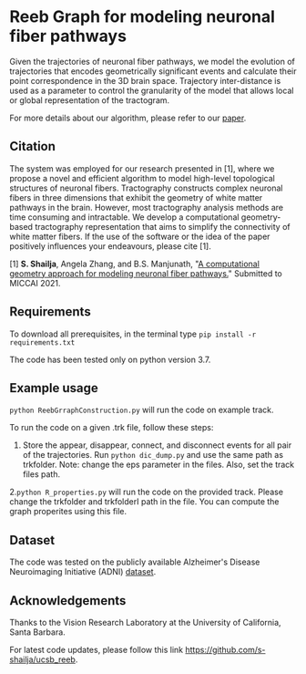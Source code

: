 # Reeb Graph for modeling neuronal fiber pathways

Given the trajectories of neuronal fiber pathways, we model the evolution of trajectories that encodes geometrically significant events and calculate their point correspondence in the 3D brain space. Trajectory inter-distance is used as a parameter to control the granularity of the model that allows local or global representation of the tractogram. 

For more details about our algorithm, please refer to our [paper](https://arxiv.org/abs/2108.01175).

## Citation

The system was employed for our research presented in [1], where we propose a novel and efficient algorithm to model high-level topological structures of neuronal fibers. Tractography constructs complex neuronal fibers in three dimensions that exhibit the geometry of white matter pathways in the brain. However, most tractography analysis methods are time consuming and intractable. We develop a computational geometry-based tractography representation that aims to simplify the connectivity of white matter fibers. If the use of the software or the idea of the paper positively influences your endeavours, please cite [1].

[1] **S. Shailja**, Angela Zhang, and B.S. Manjunath, "[A computational geometry approach for modeling neuronal fiber pathways.](https://arxiv.org/abs/2108.01175)"  Submitted to MICCAI 2021.

## Requirements

To download all prerequisites, in the terminal type
`pip install -r requirements.txt`

The code has been tested only on python version 3.7.


## Example usage

`python ReebGrraphConstruction.py` will run the code on example track.

 To run the code on a given .trk file, follow these steps:
 1. Store the appear, disappear, connect, and disconnect events for all pair of the trajectories. Run `python dic_dump.py` and use the same path as trkfolder. Note: change the eps parameter in the files. Also, set the track files path.

 2.`python R_properties.py` will run the code on the provided track. Please change the trkfolder and trkfolderI path in the file. You can compute the graph properites using this file.

## Dataset

The code was tested on the publicly available Alzheimer's Disease Neuroimaging Initiative (ADNI) [dataset](http://adni.loni.usc.edu/).
## Acknowledgements

Thanks to the Vision Research Laboratory at the University of California, Santa Barbara.

For latest code updates, please follow this link https://github.com/s-shailja/ucsb_reeb.
